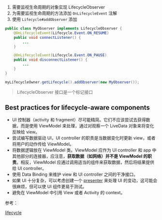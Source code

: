 1. 需要监视生命周期的对象实现 LifecycleObserver
2. 为需要监视生命周期的方法添加 `OnLifecycleEvent` 注解
3. 使用 `Lifecycle#addObserver` 添加



```java
public class MyObserver implements LifecycleObserver {
    @OnLifecycleEvent(Lifecycle.Event.ON_RESUME)
    public void connectListener() {
        ...
    }

    @OnLifecycleEvent(Lifecycle.Event.ON_PAUSE)
    public void disconnectListener() {
        ...
    }
}

myLifecycleOwner.getLifecycle().addObserver(new MyObserver());
```

> LifecycleObserver 接口是一个标记接口



## Best practices for lifecycle-aware components

+ UI 控制器（activity 和 fragment）尽可能精简。它们不应该尝试去获得数据，而是使用 ViewModel 来处理，通过对观察一个 LiveData 对象来将变化反映给 view。
+ 尝试编写数据驱动 UI，UI controller 的职责是当数据变化时更新 view，或者将用户的动作传给 ViewModel。
+ 将数据逻辑放在 ViewModel 类。ViewModel 应作为 UI controller 和 app 中其他部分的连接器，应注意，**获取数据（如网络）并不是 ViewModel 的职责**。相反，ViewModel 应通过调用适当的组件来获取数据，然后将结果提供给 UI controller。
+ 使用 Data Binding 来维护 view 和 UI controller 之间的干净接口。
+ 如果 UI 十分复杂，可以考虑创建一个 [presenter](http://www.gwtproject.org/articles/mvp-architecture.html#presenter) 来处理 UI 的变动，这可能会很麻烦，但可以使 UI 组件更易于测试。
+ 避免在 ViewModel 中引用 View 或者 Activity 的 context。







参考：

[lifecycle](https://developer.android.com/topic/libraries/architecture/lifecycle)